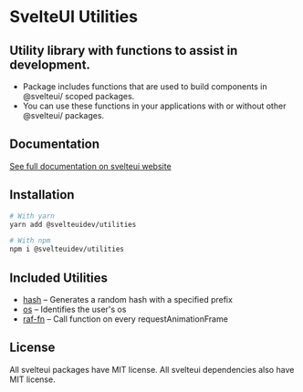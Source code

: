 # SvelteUI Utilities

## **Utility library with functions to assist in development.**

- Package includes functions that are used to build components in @svelteui/ scoped packages.
- You can use these functions in your applications with or without other @svelteui/ packages.

## Documentation

[See full documentation on svelteui website](https://svelteui.org/)

## Installation

```bash
# With yarn
yarn add @svelteuidev/utilities

# With npm
npm i @svelteuidev/utilities
```

## Included Utilities

- [hash](https://svelteui.org/utilities/hash) – Generates a random hash with a specified prefix
- [os](https://svelteui.org/utilities/os) – Identifies the user's os
- [raf-fn](https://svelteui.org/utilities/raf-fn) – Call function on every requestAnimationFrame

## License

All svelteui packages have MIT license. All svelteui dependencies also have MIT license.
